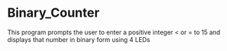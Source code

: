 # Binary_Counter
This program prompts the user to enter a positive integer &lt; or = to 15 and displays that number in binary form using 4 LEDs 
